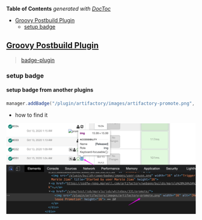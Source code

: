 <!-- START doctoc generated TOC please keep comment here to allow auto update -->
<!-- DON'T EDIT THIS SECTION, INSTEAD RE-RUN doctoc TO UPDATE -->
**Table of Contents**  *generated with [DocToc](https://github.com/thlorenz/doctoc)*

- [Groovy Postbuild Plugin](#groovy-postbuild-plugin)
  - [setup badge](#setup-badge)

<!-- END doctoc generated TOC please keep comment here to allow auto update -->


## [Groovy Postbuild Plugin](https://github.com/jenkinsci/groovy-postbuild-plugin)
> [badge-plugin](https://github.com/jenkinsci/badge-plugin/blob/master/README.md)

### setup badge
#### setup badge from another plugins
```groovy
manager.addBadge("/plugin/artifactory/images/artifactory-promote.png", "promoted")
```
- how to find it

![using icon from another plugin](../../screenshot/jenkins/badge.png)
